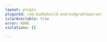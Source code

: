 ```yaml
---
layout: plugin
pluginId: com.buddybuild.androidgradleparser
isJarAvailable: true
error: NONE
violations: []

---
```

